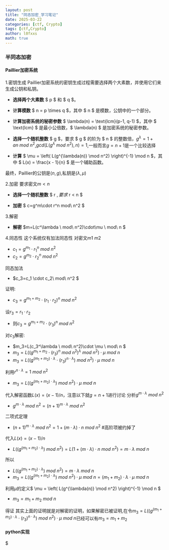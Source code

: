 ```yaml
---
layout: post
title: "同态加密_学习笔记"
date: 2025-03-22
categories: [ctf, Crypto]
tags: [ctf,Crypto]
author: l0fxxs
math: true
---
```


### 半同态加密

#### Paillier加密系统

1.密钥生成
Paillier加密系统的密钥生成过程需要选择两个大素数，并使用它们来生成公钥和私钥。

- **选择两个大素数** $ p $ 和 $ q $。

- **计算模数** $ n = p \times q $，其中 $ n $ 是模数，公钥中的一个部分。

- **计算加密系统的秘密参数** $ \lambda(n) = \text{lcm}(p-1, q-1) $，其中 $ \text{lcm} $ 是最小公倍数，$ \lambda(n) $ 是加密系统的秘密参数。

- **选择一个随机整数** $ g $，要求 $ g $ 的阶为 $ n $ 的整数倍，$g^\lambda=1+an\ mod\ n^2$,$gcd(L(g^\lambda\ mod\ n^2),n)=1$,一般而言$g=n+1$是一个比较选择
- **计算** $ \mu = \left( L(g^{\lambda(n)} \mod n^2) \right)^{-1} \mod n $，其中 $ L(x) = \frac{x - 1}{n} $ 是一个辅助函数。

最终，Paillier的公钥是$(n,g)$,私钥是$(\lambda,\mu)$

2.加密
要求密文$m < n$

- **选择一个随机整数** $ r $,要求$ r < n $

-  **加密** $ c=g^m\cdot r^n mod\ n^2 $

3.解密

- **解密** $m=L(c^\lambda \ mod\ n^2)\cdot\mu \ mod\ n $

4.同态性
这个系统仅有加法同态性
对密文$m1\ m2$

- $c_1=g^{m_1}\cdot r_1^{n}\ mod\ n^2$
- $c_2=g^{m_2}\cdot r_2^{n}\ mod\ n^2$

同态加法
- $c_3=c_1 \cdot c_2\ mod\ n^2 $

证明:
- $c_3=g^{m_1+m_2}\cdot (r_1\cdot r_2)^{n}\ mod\ n^2$

设$r_3=r_1\cdot r_2$
  
- 则$c_3=g^{m_1+m_2}\cdot (r_3)^{n}\ mod\ n^2$

对$c_3$解密:
- $m_3=L(c_3^\lambda \ mod\ n^2)\cdot \mu \ mod\ n $
- $m_3=L((g^{m_1+m_2}\cdot (r_3)^{n}\ mod\ n^2)^\lambda \ mod\ n^2)\cdot \mu \ mod\ n$
- $m_3=L((g^{(m_1+m_2)\cdot \lambda}\cdot (r_3)^{n\cdot \lambda}) \ mod\ n^2)\cdot \mu \ mod\ n$

利用$r^{n\cdot \lambda}=1\ mod\ n^2$
- $m_3=L((g^{(m_1+m_2)\cdot \lambda}) \ mod\ n^2)\cdot \mu \ mod\ n$

代入解密函数$L(x)=(x-1)/n$，注意以下就$g=n+1$进行讨论
分析$g^{m\cdot \lambda}\ mod\ n^2$
- $g^{m\cdot \lambda}\ mod\ n^2=(n+1)^{m\cdot \lambda}\ mod\ n^2$

二项式定理
- $(n+1)^{m\cdot \lambda}\ mod\ n^2=1+(m\cdot \lambda)\cdot n \ mod\ n^2$    #高阶项被约掉了

代入$L(x)=(x-1)/n$
- $L((g^{(m_1+m_2)\cdot \lambda}) \ mod\ n^2)=L(1+(m\cdot \lambda)\cdot n \ mod\ n^2)=m\cdot \lambda\ mod\ n$

所以
- $L((g^{(m_1+m_2)\cdot \lambda}) \ mod\ n^2)=m\cdot \lambda\ mod\ n$
- $m_3=L((g^{(m_1+m_2)\cdot \lambda}) \ mod\ n^2)\cdot \mu \ mod\ n=(m_1+m_2)\cdot \lambda\cdot \mu\ mod\ n$

利用$\mu$的定义$ \mu = \left( L(g^{\lambda(n)} \mod n^2) \right)^{-1} \mod n $
- $m_3=m_1+m_2\ mod\ n$

得证
其实上面的证明就是对解密的证明，如果解密已被证明,在令$m_3=L((g^{(m_1+m_2)\cdot \lambda}\cdot (r_3)^{n\cdot \lambda}) \ mod\ n^2)\cdot \mu \ mod\ n$已经可以有$m_3=m_1+m_2$


#### python实现
$




